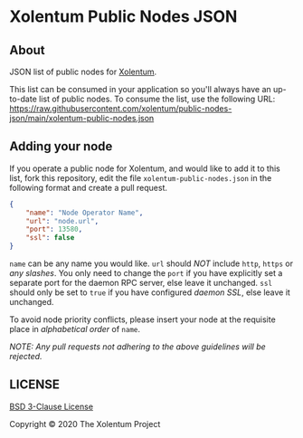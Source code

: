 # Xolentum Public Nodes JSON

## About

JSON list of public nodes for [Xolentum](https://www.xolentum.org).

This list can be consumed in your application so you'll always have an up-to-date list of public nodes. To consume the list, use the following URL: https://raw.githubusercontent.com/xolentum/public-nodes-json/main/xolentum-public-nodes.json

## Adding your node

If you operate a public node for Xolentum, and would like to add it to this list, fork this repository, edit the file `xolentum-public-nodes.json` in the following format and create a pull request.

```json
{
    "name": "Node Operator Name",
    "url": "node.url",
    "port": 13580,
    "ssl": false
}
```

`name` can be any name you would like. `url` should *NOT* include `http`, `https` or *any slashes*. You only need to change the `port` if you have explicitly set a separate port for the daemon RPC server, else leave it unchanged. `ssl` should only be set to `true` if you have configured *daemon SSL*, else leave it unchanged. 

To avoid node priority conflicts, please insert your node at the requisite place in *alphabetical order* of `name`.

*NOTE: Any pull requests not adhering to the above guidelines will be rejected.*

## LICENSE

[BSD 3-Clause License](LICENSE)

Copyright © 2020 The Xolentum Project
